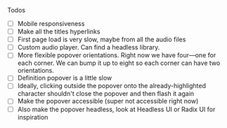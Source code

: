 Todos
- [ ] Mobile responsiveness
- [ ] Make all the titles hyperlinks
- [ ] First page load is very slow, maybe from all the audio files
- [ ] Custom audio player. Can find a headless library.
- [ ] More flexible popover orientations. Right now we have four—one for each corner. We can bump it up to eight so each corner can have two orientations.
- [ ] Definition popover is a little slow
- [ ] Ideally, clicking outside the popover onto the already-highlighted character shouldn't close the popover and then flash it again
- [ ] Make the popover accessible (super not accessible right now)
- [ ] Also make the popover headless, look at Headless UI or Radix UI for inspiration
